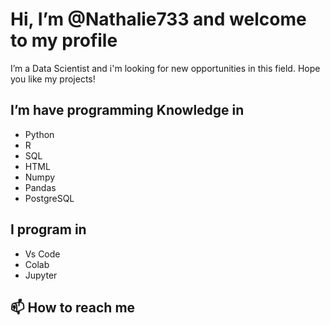   # Hi, I’m @Nathalie733 and welcome to my profile
  I’m a Data Scientist and i'm looking for new opportunities in this field. Hope you like my projects!
## I’m have programming Knowledge in
- Python 
- R
- SQL
- HTML
- Numpy
- Pandas
- PostgreSQL
## I program in 
- Vs Code
- Colab
- Jupyter
## 📫 How to reach me 

<!---
Nathalie733/Nathalie733 is a ✨ special ✨ repository because its `README.md` (this file) appears on your GitHub profile.
You can click the Preview link to take a look at your changes.
--->
